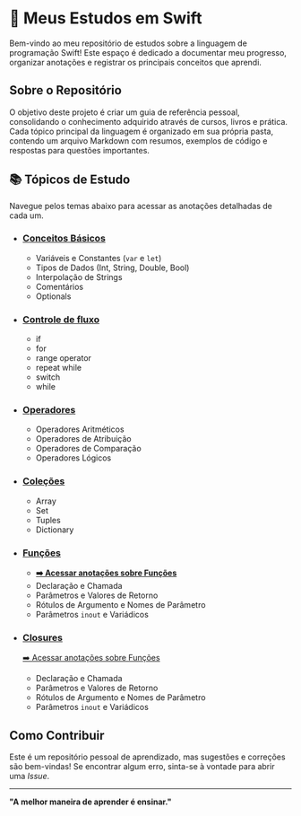 # 🚀 Meus Estudos em Swift

Bem-vindo ao meu repositório de estudos sobre a linguagem de programação Swift! Este espaço é dedicado a documentar meu progresso, organizar anotações e registrar os principais conceitos que aprendi.

## Sobre o Repositório

O objetivo deste projeto é criar um guia de referência pessoal, consolidando o conhecimento adquirido através de cursos, livros e prática. Cada tópico principal da linguagem é organizado em sua própria pasta, contendo um arquivo Markdown com resumos, exemplos de código e respostas para questões importantes.

## 📚 Tópicos de Estudo

Navegue pelos temas abaixo para acessar as anotações detalhadas de cada um.

* ### [ Conceitos Básicos](./Conceitos-Basicos/)
    * Variáveis e Constantes (`var` e `let`)
    * Tipos de Dados (Int, String, Double, Bool)
    * Interpolação de Strings
    * Comentários
    * Optionals
 
* ### [ Controle de fluxo](./Control-Flow/)
    * if
    * for
    * range operator
    * repeat while
    * switch
    * while

* ### [ Operadores](./Operadores/)
    * Operadores Aritméticos
    * Operadores de Atribuição
    * Operadores de Comparação
    * Operadores Lógicos

* ### [ Coleções](./Colecoes/)
    * Array
    * Set
    * Tuples
    * Dictionary

* ### [ Funções](./Funcoes/)
    * **[➡️ Acessar anotações sobre Funções](./Funcoes/README.md)**
    * Declaração e Chamada
    * Parâmetros e Valores de Retorno
    * Rótulos de Argumento e Nomes de Parâmetro
    * Parâmetros `inout` e Variádicos

* ### [ Closures](./Closures/)
  [➡️ Acessar anotações sobre Funções](./Closures/README.md)
    * Declaração e Chamada
    * Parâmetros e Valores de Retorno
    * Rótulos de Argumento e Nomes de Parâmetro
    * Parâmetros `inout` e Variádicos



## Como Contribuir

Este é um repositório pessoal de aprendizado, mas sugestões e correções são bem-vindas! Se encontrar algum erro, sinta-se à vontade para abrir uma *Issue*.

---
**"A melhor maneira de aprender é ensinar."**
